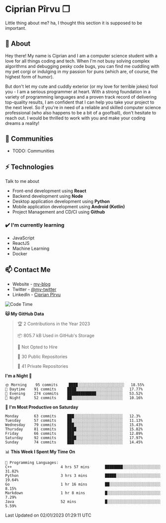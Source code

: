 # Ciprian Pîrvu ❐

Little thing about me? ha, I thought this section it is supposed to be important.

## 🧐 About

Hey there! My name is Ciprian and I am a computer science student with a love for all things coding and tech. When I'm not busy solving complex algorithms and debugging pesky code bugs, you can find me cuddling with my pet corgi or indulging in my passion for puns (which are, of course, the highest form of humor).

But don't let my cute and cuddly exterior (or my love for terrible jokes) fool you - I am a serious programmer at heart. With a strong foundation in a variety of programming languages and a proven track record of delivering top-quality results, I am confident that I can help you take your project to the next level. So if you're in need of a reliable and skilled computer science professional (who also happens to be a bit of a goofball), don't hesitate to reach out. I would be thrilled to work with you and make your coding dreams a reality!

## 👯 Communities

-   TODO: Communities

## ⚡ Technologies

Talk to me about

-   Front-end development using **React**
-   Backend development using **Node**
-   Desktop application development using **Python**
-   Mobile application development using **Android (Kotlin)**
-   Project Management and CD/CI using **Github**

### ✔️ I'm currently learning

-   JavaScript
-   ReactJS
-   Machine Learning
-   Docker

## 📫 Contact Me

-   Website - [my-blog]()
-   Twitter - [@my-twitter]()
-   LinkedIn - [Ciprian Pîrvu](https://www.linkedin.com/in/p%C3%AErvu-ciprian-cristian-4415991b1/)

<!--START_SECTION:waka-->
![Code Time](http://img.shields.io/badge/Code%20Time-1%2C447%20hrs%209%20mins-blue)

**🐱 My GitHub Data** 

> 🏆 2 Contributions in the Year 2023
 > 
> 📦 805.7 kB Used in GitHub's Storage 
 > 
> 🚫 Not Opted to Hire
 > 
> 📜 30 Public Repositories 
 > 
> 🔑 41 Private Repositories  
 > 
**I'm a Night 🦉** 

```text
🌞 Morning    95 commits     ████░░░░░░░░░░░░░░░░░░░░░   18.55% 
🌆 Daytime    91 commits     ████░░░░░░░░░░░░░░░░░░░░░   17.77% 
🌃 Evening    274 commits    █████████████░░░░░░░░░░░░   53.52% 
🌙 Night      52 commits     ██░░░░░░░░░░░░░░░░░░░░░░░   10.16%

```
📅 **I'm Most Productive on Saturday** 

```text
Monday       63 commits     ███░░░░░░░░░░░░░░░░░░░░░░   12.3% 
Tuesday      57 commits     ██░░░░░░░░░░░░░░░░░░░░░░░   11.13% 
Wednesday    79 commits     ███░░░░░░░░░░░░░░░░░░░░░░   15.43% 
Thursday     81 commits     ████░░░░░░░░░░░░░░░░░░░░░   15.82% 
Friday       66 commits     ███░░░░░░░░░░░░░░░░░░░░░░   12.89% 
Saturday     92 commits     ████░░░░░░░░░░░░░░░░░░░░░   17.97% 
Sunday       74 commits     ███░░░░░░░░░░░░░░░░░░░░░░   14.45%

```


📊 **This Week I Spent My Time On** 

```text
💬 Programming Languages: 
C++                      4 hrs 57 mins       ████████░░░░░░░░░░░░░░░░░   31.82% 
Python                   3 hrs 3 mins        █████░░░░░░░░░░░░░░░░░░░░   19.64% 
Go                       1 hr 16 mins        ██░░░░░░░░░░░░░░░░░░░░░░░   8.15% 
Markdown                 1 hr 8 mins         █░░░░░░░░░░░░░░░░░░░░░░░░   7.29% 
Java                     52 mins             █░░░░░░░░░░░░░░░░░░░░░░░░   5.59%

```


 Last Updated on 02/01/2023 01:29:11 UTC
<!--END_SECTION:waka-->
